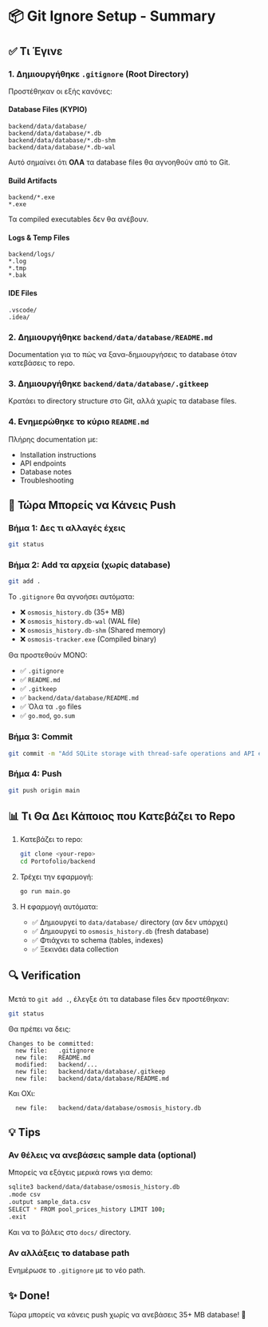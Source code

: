 # 📦 Git Ignore Setup - Summary

## ✅ Τι Έγινε

### 1. Δημιουργήθηκε `.gitignore` (Root Directory)
Προστέθηκαν οι εξής κανόνες:

#### Database Files (ΚΥΡΙΟ)
```
backend/data/database/
backend/data/database/*.db
backend/data/database/*.db-shm
backend/data/database/*.db-wal
```
Αυτό σημαίνει ότι **ΟΛΑ** τα database files θα αγνοηθούν από το Git.

#### Build Artifacts
```
backend/*.exe
*.exe
```
Τα compiled executables δεν θα ανέβουν.

#### Logs & Temp Files
```
backend/logs/
*.log
*.tmp
*.bak
```

#### IDE Files
```
.vscode/
.idea/
```

### 2. Δημιουργήθηκε `backend/data/database/README.md`
Documentation για το πώς να ξανα-δημιουργήσεις το database όταν κατεβάσεις το repo.

### 3. Δημιουργήθηκε `backend/data/database/.gitkeep`
Κρατάει το directory structure στο Git, αλλά χωρίς τα database files.

### 4. Ενημερώθηκε το κύριο `README.md`
Πλήρης documentation με:
- Installation instructions
- API endpoints
- Database notes
- Troubleshooting

## 🚀 Τώρα Μπορείς να Κάνεις Push

### Βήμα 1: Δες τι αλλαγές έχεις
```bash
git status
```

### Βήμα 2: Add τα αρχεία (χωρίς database)
```bash
git add .
```

Το `.gitignore` θα αγνοήσει αυτόματα:
- ❌ `osmosis_history.db` (35+ MB)
- ❌ `osmosis_history.db-wal` (WAL file)
- ❌ `osmosis_history.db-shm` (Shared memory)
- ❌ `osmosis-tracker.exe` (Compiled binary)

Θα προστεθούν ΜΟΝΟ:
- ✅ `.gitignore`
- ✅ `README.md`
- ✅ `.gitkeep`
- ✅ `backend/data/database/README.md`
- ✅ Όλα τα `.go` files
- ✅ `go.mod`, `go.sum`

### Βήμα 3: Commit
```bash
git commit -m "Add SQLite storage with thread-safe operations and API endpoints"
```

### Βήμα 4: Push
```bash
git push origin main
```

## 📊 Τι Θα Δει Κάποιος που Κατεβάζει το Repo

1. Κατεβάζει το repo:
   ```bash
   git clone <your-repo>
   cd Portofolio/backend
   ```

2. Τρέχει την εφαρμογή:
   ```bash
   go run main.go
   ```

3. Η εφαρμογή αυτόματα:
   - ✅ Δημιουργεί το `data/database/` directory (αν δεν υπάρχει)
   - ✅ Δημιουργεί το `osmosis_history.db` (fresh database)
   - ✅ Φτιάχνει το schema (tables, indexes)
   - ✅ Ξεκινάει data collection

## 🔍 Verification

Μετά το `git add .`, έλεγξε ότι τα database files δεν προστέθηκαν:

```bash
git status
```

Θα πρέπει να δεις:
```
Changes to be committed:
  new file:   .gitignore
  new file:   README.md
  modified:   backend/...
  new file:   backend/data/database/.gitkeep
  new file:   backend/data/database/README.md
```

Και ΟΧι:
```
  new file:   backend/data/database/osmosis_history.db
```

## 💡 Tips

### Αν θέλεις να ανεβάσεις sample data (optional)
Μπορείς να εξάγεις μερικά rows για demo:

```bash
sqlite3 backend/data/database/osmosis_history.db
.mode csv
.output sample_data.csv
SELECT * FROM pool_prices_history LIMIT 100;
.exit
```

Και να το βάλεις στο `docs/` directory.

### Αν αλλάξεις το database path
Ενημέρωσε το `.gitignore` με το νέο path.

## ✨ Done!

Τώρα μπορείς να κάνεις push χωρίς να ανεβάσεις 35+ MB database! 🎉
